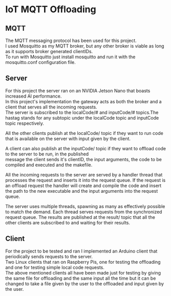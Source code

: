 # IoT MQTT Offloading
## MQTT
The MQTT messaging protocol has been used for this project.  
I used Mosquitto as my MQTT broker, but any other broker is viable as long as
it supports broker generated clientIDs.  
To run with Mosquitto just install mosquitto and run it with the mosquitto.conf configuration file.  
## Server 

For this project the server ran on an NVIDIA Jetson Nano that boasts increased AI performance.  
In this project's implementation the gateway acts as both the broker and a client that serves all the incoming requests.  
The server is subscribed to the localCode/# and inputCode/# topics.The hastag stands for any subtopic under the localCode 
topic and inputCode topic respectively.  
  
  
All the other clients publish at the localCode/<clientID> topic if they want to run code that is available on the server with input given by the client.  

A client can also publish at the inputCode/<clientID> topic if they want to offload code to the server to be run, in the published  
message the client sends it's clientID, the input arguments, the code to be compiled and executed and the makefile.  

All the incoming requests to the server are served by a handler thread that processes the request and inserts it into the 
request queue. If the request is an offload request the handler will create and compile the code and insert the path to the new executable
and the input arguments into the request queue.

The server uses multiple threads, spawning as many as effectively possible to match the demand. Each thread serves requests from the synchronized
request queue. The results are published at the result/<clientID> topic that all the other clients are subscribed to and waiting for their results.

## Client
For the project to be tested and ran I implemented an Arduino client that periodically sends requests to the server.  
Two Linux clients that ran on Raspberry Pis, one for testing the offloading and one for testing simple local code requests.  
The above mentioned clients all have been made just for testing by giving the same file for offloading and the same input all the time but
it can be changed to take a file given by the user to the offloaded and input given by the user.


